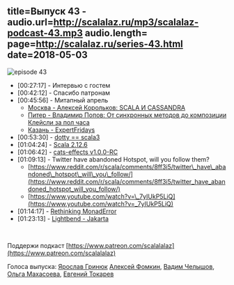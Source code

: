title=Выпуск 43 -
audio.url=http://scalalaz.ru/mp3/scalalaz-podcast-43.mp3
audio.length=
page=http://scalalaz.ru/series-43.html
date=2018-05-03
----

![episode 43](img/episode43.jpg)

*   [00:27:17] - Интервью с гостем
*   [00:42:12] - Спасибо патронам
*   [00:45:56] - Митапный апрель
    - [Москва - Алексей Корольков: SCALA И CASSANDRA](https://youtu.be/yxq6My6h_c0)
    - [Питер - Владимир Попов: От синхронных методов до композиции Клейсли за пол часа](https://youtu.be/dWyGM3MnN0A)
    - [Казань - ExpertFridays](https://www.youtube.com/user/ExpertFridays/videos)
*   [00:53:30] - [dotty == scala3](https://www.scala-lang.org/blog/2018/04/19/scala-3.html)
*   [01:04:24] - [Scala 2.12.6](https://github.com/scala/scala/releases/tag/v2.12.6)
*   [01:06:42] - [cats-effects v1.0.0-RC](https://github.com/typelevel/cats-effect/releases/tag/v1.0.0-RC)
*   [01:09:13] - Twitter have abandoned Hotspot, will you follow them?
    - [https://www.reddit.com/r/scala/comments/8ff3i5/twitter\_have\_abandoned\_hotspot\_will\_you\_follow/](https://www.reddit.com/r/scala/comments/8ff3i5/twitter_have_abandoned_hotspot_will_you_follow/)
    - [https://www.youtube.com/watch?v=\_7yIUkP5LiQ](https://www.youtube.com/watch?v=_7yIUkP5LiQ)
*   [01:14:17] - [Rethinking MonadError](https://typelevel.org/blog/2018/04/13/rethinking-monaderror.html)
*   [01:23:13] - [Lightbend - Jakarta](https://www.lightbend.com/blog/in-support-of-jakarta-ees-quest-to-accelerate-cloud-native-java)

<br/>

Поддержи подкаст [https://www.patreon.com/scalalalaz](https://www.patreon.com/scalalalaz)

Голоса выпуска: 
[Ярослав Гринюк](https://github.com/yarhrn)
[Алексей Фомкин](https://github.com/fomkin), 
[Вадим Челышов](http://github.com/dos65),
[Ольга Махасоева](https://twitter.com/oli_kitty),
[Евгений Токарев](http://github.com/strobe)
